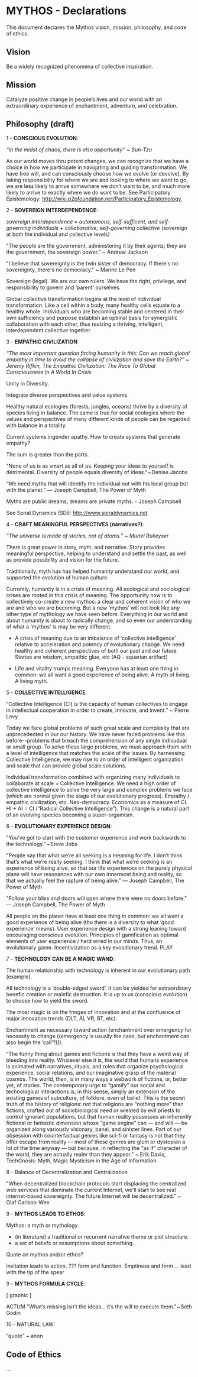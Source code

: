# MYTHOS - Declarations

This document declares the Mythos vision, mission, philosophy, and code of ethics. 


## Vision

Be a widely recognized phenomena of collective inspiration.


## Mission

Catalyze positive change in people’s lives and our world with an extraordinary experience of enchantment, adventure, and celebration.  


## Philosophy (draft)

1 - **CONSCIOUS EVOLUTION**: 

*“In the midst of chaos, there is also opportunity” ~ Sun-Tzu*

As our world moves thru potent changes, we can recognize that we have a choice in how we participate in navigating and guiding transformation.  We have free will, and can consciously choose how we evolve (or devolve).  By taking responsibility for where we are and looking to where we want to go, we are less likely to arrive somewhere we don’t want to be, and much more likely to arrive to exactly where we do want to be.
See Participatory Epistemology: http://wiki.p2pfoundation.net/Participatory_Epistemology. 


2 - **SOVEREIGN INTERDEPENDENCE**:

*sovereign interdependence = autonomous, self-sufficent, and self-governing individuals + collaborative, self-governing collective* (sovereign at both the individual and collective levels)

"The people are the government, administering it by their agents; they are the government, the sovereign power." ~ Andrew Jackson

"I believe that sovereignty is the twin sister of democracy. If there's no sovereignty, there's no democracy." ~ Marine Le Pen

Sovereign (legal). We are our own rulers.  We have the right, privilege, and responsibility to govern and ‘parent’ ourselves.  

Global collective transformation begins at the level of individual transformation.  Like a cell within a body, many healthy cells equate to a healthy whole.  Individuals who are becoming stable and centered in their own sufficiency and purpose establish an optimal basis for synergistic collaboration with each other, thus realzing a thriving, intelligent, interdependent collective together.    


3 - **EMPATHIC CIVILIZATION**

*“The most important question facing humanity is this: Can we reach global empathy in time to avoid the collapse of civilization and save the Earth?” ~ Jeremy Rifkin, The Empathic Civilization: The Race To Global Consciousness In A World In Crisis*

Unity in Diversity.  

Integrate diverse perspectives and value systems. 

Healthy natural ecologies (forests, jungles, oceans) thrive by a diversity of species living in balance.  The same is true for social ecologies where the values and perspectives of many different kinds of people can be regarded with balance in a totality.  

Current systems ingender apathy.  How to create systems that generate empathy?

The sum is greater than the parts.  

"None of us is as smart as all of us. Keeping your ideas to yourself is detrimental. Diversity of people equals diversity of ideas." ~ Denise Jacobs

“We need myths that will identify the individual not with his local group but with the planet.” 
― Joseph Campbell, The Power of Myth

Myths are public dreams, dreams are private myths. - Joseph Campbell

See Spiral Dynamics (SDi): http://www.spiraldynamics.net
 

4 - **CRAFT MEANINGFUL PERSPECTIVES (narratives?)**: 

*“The universe is made of stories, not of atoms.” ~ Muriel Rukeyser*

There is great power in story, myth, and narrative.  Story provides meaningful perspective, helping to understand and settle the past, as well as provide possibility and vision for the future.

Traditionally, myth has has helped humanity understand our world, and supported the evolution of human culture.

Currently, humanity is in a crisis of meaning.  All ecological and sociological crises are rooted in this crisis of meaning.  The opportunity now is to collectively co-create a new mythos: a clear and coherent vision of who we are and who we are becoming.  But a new ‘mythos’ will not look like any other type of mythology we have seen before.  Everything in our world and about humanity is about to radically change, and so even our understanding of what a ‘mythos’ is may be very different.  
- A crisis of meaning due to an imbalance of ‘collective intelligence’ relative to acceleration and potency of evolutionary change.  We need healthy and coherent perspectives of both our past and our future. Stories are wisdom, empathic glue, etc (AQ - aquarian artifact)

- Life and vitality trumps meaning.  Everyone has at least one thing in common: we all want a good experience of being alive.  A myth of living.  A living myth.   


5 - **COLLECTIVE INTELLIGENCE**: 

“Collective Intelligence (CI) is the capacity of human collectives to engage in intellectual cooperation in order to create, innovate, and invent.” ~ Pierre Levy

Today we face global problems of such great scale and complexity that are unprecedented in our our history.  We have never faced problems like this before--problems that breach the comprehension of any single indivudual or small group.  To solve these large problems, we must approach them with a level of intelligence that matches the scale of the issues.  By harnessing Collective Intelligence, we may rise to an order of intelligent organization and scale that can provide global scale solutions. 

Individual transformation combined with organizing many individuals to collaborate at scale = Collective Intelligence.  We need a high order of collective intelligence to solve the very large and complex problems we face (which are normal given the stage of our evolutionary progress).  Empathy / empathic civilization, etc. Neo-democracy.  Economics as a measure of CI.  HI + AI = CI (“Radical Collective Intelligence”). This change is a natural part of an evolving species becoming a super-orgamism.  


6 - **EVOLUTIONARY EXPERIENCE DESIGN**:

"You’ve got to start with the customer experience and work backwards to the technology." ~ Steve Jobs

"People say that what we’re all seeking is a meaning for life. I don’t think that’s what we’re really seeking. I think that what we’re seeking is an experience of being alive, so that our life experiences on the purely physical plane will have resonances with our own innermost being and reality, so that we actually feel the rapture of being alive." 
― Joseph Campbell, The Power of Myth

"Follow your bliss and doors will open where there were no doors before." 
― Joseph Campbell, The Power of Myth

All people on the planet have at least one thing in common: we all want a good experience of being alive (tho there is a diversity to what ‘good experience’ means).  User experience design with a strong leaning toward encouraging conscious evolution.  Principles of gamification as optimal elements of user experience / hard wired in our minds.  Thus, an evolutionary game.  Incentivization as a key evolutionary trend.  PLAY


7 - **TECHNOLOGY CAN BE A MAGIC WAND**:

The human relationship with technology is inherent in our evolutionary path (example).  

All technology is a ‘double-edged sword’.  It can be yielded for extraordinary benefic creation or malefic destruction.  It is up to us (conscious evolution) to choose how to yield the sword.  

The most magic is on the fringes of innovation and at the confluence of major innovation trends (DLT, AI, VR, BT, etc). 

Enchantment as necessary toward action (enchantment over emergency for necessity to change ((emergency is usually the case, but enchantment can also begin the ‘call’?))).

“The funny thing about games and fictions is that they have a weird way of bleeding into reality. Whatever else it is, the world that humans experience is animated with narratives, rituals, and roles that organize psychological experience, social relations, and our imaginative grasp of the material cosmos. The world, then, is in many ways a webwork of fictions, or, better yet, of stories. The contemporary urge to “gamify” our social and technological interactions is, in this sense, simply an extension of the existing games of subculture, of folklore, even of belief. This is the secret truth of the history of religions: not that religions are “nothing more” than fictions, crafted out of sociobiological need or wielded by evil priests to control ignorant populations, but that human reality possesses an inherently fictional or fantastic dimension whose “game engine” can — and will — be organized along variously visionary, banal, and sinister lines. Part of our obsession with counterfactual genres like sci-fi or fantasy is not that they offer escape from reality — most of these genres are glum or dystopian a lot of the time anyway — but because, in reflecting the “as if” character of the world, they are actually realer than they appear.” ~ Erik Davis, TechGnosis: Myth, Magic Mysticism in the Age of Information


8 - Balance of Decentralization and Centralization

"When decentralized blockchain protocols start displacing the centralized web services that dominate the current Internet, we'll start to see real internet-based sovereignty. The future Internet will be decentralized." ~ Olaf Carlson-Wee


9 - **MYTHOS LEADS TO ETHOS**: 

Mythos:
a myth or mythology.
- (in literature) a traditional or recurrent narrative theme or plot structure.
- a set of beliefs or assumptions about something.

Quote on mythos and/or ethos?

invitation leads to action. ??? form and function.  Emptiness and form … lead with the tip of the spear


9 - **MYTHOS FORMULA CYCLE**:

[ graphic ]

ACTUM
"What’s missing isn’t the ideas… it’s the will to execute them." ~ Seth Godin


10 - NATURAL LAW:

“quote” ~ anon



## Code of Ethics

...
